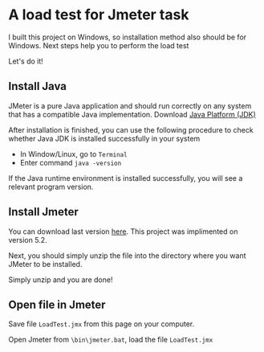 # A load test for Jmeter task

 
I built this project on Windows, so installation method also should be for Windows.
Next steps help you to perform the load test
 
  Let's do it!


## Install Java
JMeter is a pure Java application and should run correctly on any system that has a compatible Java implementation.
Download [Java Platform (JDK)](https://www.oracle.com/java/technologies/javase-downloads.html)

After installation is finished, you can use the following procedure to check whether Java JDK is installed successfully in your system

-   In Window/Linux, go to `Terminal`
-   Enter command `java -version`

If the Java runtime environment is installed successfully, you will see a relevant program version.


 
## Install Jmeter

You can download last version [here](http://jmeter.apache.org/download_jmeter.cgi). This project was implimented on version 5.2.

Next, you should simply unzip the file into the directory where you want JMeter to be installed. 

Simply unzip and you are done!


## Open file in Jmeter

Save file `LoadTest.jmx` from this page on your computer.

Open Jmeter from `\bin\jmeter.bat`, load the file `LoadTest.jmx`



